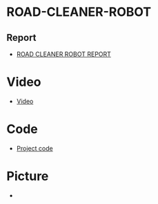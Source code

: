 # ROAD-CLEANER-ROBOT

## Report 
- [ROAD CLEANER ROBOT REPORT](https://drive.google.com/file/d/1nsHXy8Sw0PvDNHwyt2eP0yfL3b_efRcW/view?usp=sharing)
  
# Video
- [Video]()
# Code
- [Project code](https://github.com/SaoSovannroth/WRO_ROAD-CLEANER-ROBOT/blob/main/Project%20Code)
# Picture
- []()
